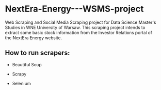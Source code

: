 # NextEra-Energy---WSMS-project
Web Scraping and Social Media Scraping project for Data Science Master's Studies in WNE University of Warsaw. This scraping project intends to extract some basic stock information from the Investor Relations portal of the NextEra Energy website.

## How to run scrapers:

- Beautiful Soup


- Scrapy


- Selenium
